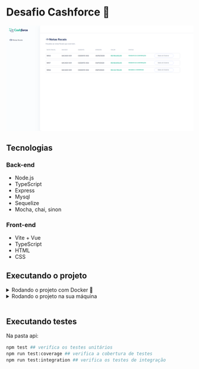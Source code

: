 # Desafio Cashforce 💸

![invoiceview](./invoice.png)

## Tecnologias

### Back-end

- Node.js
- TypeScript
- Express
- Mysql
- Sequelize
- Mocha, chai, sinon

### Front-end

- Vite + Vue
- TypeScript
- HTML
- CSS

## Executando o projeto

<details>
  <summary>
    Rodando o projeto com Docker 🐋
  </summary>

> ⚠️ Necessário a instalação do [Docker](https://docs.docker.com/engine/install/) e do [Docker Compose](https://docs.docker.com/compose/install/)

Clone o projeto e execute o script npm start na raiz do projeto

```bash
git clone git@github.com:GabrielFerrariR/Cashforce-desafio.git
cd /Cashforce-desafio
npm start
```

O npm start executa o compose que irá:
- Criar um container MySQL
- Executar o script .sql fornecido pela empresa.
- Iniciar um container node com a API em execução 
- Iniciar um container node com o client em execução no endereço [http://localhost:3000/](http://localhost:3000/), assim como a api está exposta na porta 3001. 

</details>

<details>
  <summary>
    Rodando o projeto na sua máquina
  </summary>
<br>

- Clone o projeto

```bash
git clone git@github.com:GabrielFerrariR/Cashforce-desafio.git
cd /Cashforce-desafio
```

- Execute o script do banco presente em /scripts (via CLI ou workbench, por exemplo)

- Altere o arquivo .env.example para receber as suas credenciais do MySQl e o renomeie para .env

- Inicie a API

```bash
cd /api
npm install
npm start
```

- Inicie o client

```bash
cd ../client
npm install
npm run dev
```

Se todo ocorreu como esperado, a aplicação estará rodando no endereço [http://localhost:3000/](http://localhost:3000/).

</details>
<br>

## Executando testes

Na pasta api:

```bash
npm test ## verifica os testes unitários
npm run test:coverage ## verifica a cobertura de testes
npm run test:integration ## verifica os testes de integração
```